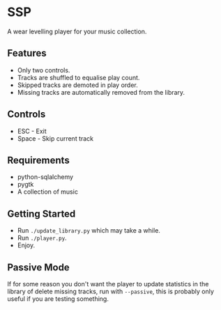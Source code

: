 SSP
===

A wear levelling player for your music collection.

Features
--------
* Only two controls.
* Tracks are shuffled to equalise play count.
* Skipped tracks are demoted in play order.
* Missing tracks are automatically removed from the library.

Controls
--------
* ESC - Exit
* Space - Skip current track


Requirements
------------
* python-sqlalchemy
* pygtk
* A collection of music


Getting Started
---------------
* Run `./update_library.py` which may take a while.
* Run `./player.py`.
* Enjoy.


Passive Mode
------------
If for some reason you don't want the player to update statistics in the library of delete missing tracks,
run with `--passive`, this is probably only useful if you are testing something.

